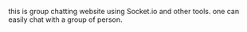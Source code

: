 this is group chatting website using Socket.io and other tools. one can easily chat with a group of person.
